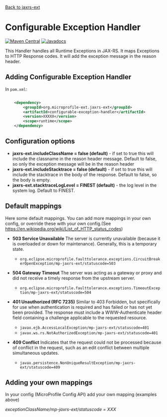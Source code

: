 [Back to jaxrs-ext](https://github.com/microprofile-extensions/jaxrs-ext/blob/master/README.md)

# Configurable Exception Handler

[![Maven Central](https://maven-badges.herokuapp.com/maven-central/org.microprofile-ext.jaxrs-ext/configurable-exception-handler/badge.svg)](https://maven-badges.herokuapp.com/maven-central/org.microprofile-ext.jaxrs-ext/configurable-exception-handler)
[![Javadocs](https://www.javadoc.io/badge/org.microprofile-ext.jaxrs-ext/configurable-exception-handler.svg)](https://www.javadoc.io/doc/org.microprofile-ext.jaxrs-ext/configurable-exception-handler)

This Handler handles all Runtime Exceptions in JAX-RS. It maps Exceptions to HTTP Response codes. It will add the exception message in the reason header.

## Adding Configurable Exception Handler

In ```pom.xml```:
    
```xml

    <dependency>
        <groupId>org.microprofile-ext.jaxrs-ext</groupId>
        <artifactId>configurable-exception-handler</artifactId>
        <version>XXXXX</version>
        <scope>runtime</scope>
    </dependency>

```

## Configuration options

* **jaxrs-ext.includeClassName = false (default)** - if set to true this will include the classname in the reason header message. Default to false, so only the exception message will be in the reason header
* **jaxrs-ext.includeStacktrace = false (default)** - if set to true this will include the stacktrace in the body of the response. Default to false, so the body is empty.
* **jaxrs-ext.stacktraceLogLevel = FINEST (default)** - the log level in the system log. Default to FINEST.

## Default mappings

Here some default mappings. You can add more mappings in your own config, or override these with your own config.(See https://en.wikipedia.org/wiki/List_of_HTTP_status_codes)

- **503 Service Unavailable** The server is currently unavailable (because it is overloaded or down for maintenance). Generally, this is a temporary state.
  - ```org.eclipse.microprofile.faulttolerance.exceptions.CircuitBreakerOpenException/mp-jaxrs-ext/statuscode=503```

- **504 Gateway Timeout** The server was acting as a gateway or proxy and did not receive a timely response from the upstream server.
  - ```org.eclipse.microprofile.faulttolerance.exceptions.TimeoutException/mp-jaxrs-ext/statuscode=504```

- **401 Unauthorized (RFC 7235)** Similar to 403 Forbidden, but specifically for use when authentication is required and has failed or has not yet been provided. The response must include a WWW-Authenticate header field containing a challenge applicable to the requested resource.
  - ```javax.ejb.AccessLocalException/mp-jaxrs-ext/statuscode=401```
  - ```javax.ws.rs.NotAuthorizedException/mp-jaxrs-ext/statuscode=401```

- **409 Conflict** Indicates that the request could not be processed because of conflict in the request, such as an edit conflict between multiple simultaneous updates.
  - ```javax.persistence.NonUniqueResultException/mp-jaxrs-ext/statuscode=409```

## Adding your own mappings

In your config (MicroProfile Config API) add your own mapping (examples above)

*exceptionClassName/mp-jaxrs-ext/statuscode = XXX*
